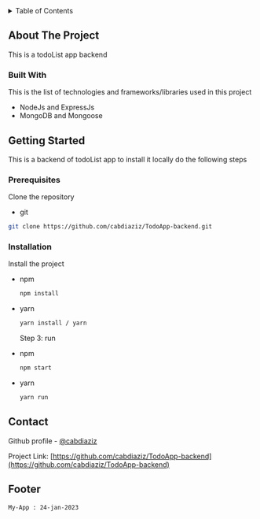 <!-- TABLE OF CONTENTS -->
<details>
  <summary>Table of Contents</summary>
  <ol>
    <li>
      <a href="#about-the-project">About The Project</a>
      <ul>
        <li><a href="#built-with">Built With</a></li>
      </ul>
    </li>
    <li>
      <a href="#getting-started">Getting Started</a>
      <ul>
        <li><a href="#prerequisites">Prerequisites</a></li>
      </ul>
    </li>
    <li><a href="#contact">Contact</a></li>
    <li><a href="#footer">Footer</a></li>
  </ol>
</details>

<!-- ABOUT THE PROJECT -->

## About The Project

This is a todoList app backend

### Built With

This is the list of technologies and frameworks/libraries used in this project

- NodeJs and ExpressJs
- MongoDB and Mongoose

<!-- GETTING STARTED -->

## Getting Started

This is a backend of todoList app to install it locally do the following steps

### Prerequisites

Clone the repository

- git

```sh
git clone https://github.com/cabdiaziz/TodoApp-backend.git
```

### Installation

Install the project

- npm

  ```sh
  npm install
  ```

- yarn

  ```sh
  yarn install / yarn
  ```

  Step 3: run

- npm

  ```sh
  npm start
  ```

- yarn
  ```sh
  yarn run
  ```
  <!-- CONTACT -->

## Contact

Github profile - [@cabdiaziz](https://github.com/cabdiaziz)

Project Link: [https://github.com/cabdiaziz/TodoApp-backend](https://github.com/cabdiaziz/TodoApp-backend)

## Footer

```sh
My-App : 24-jan-2023
```
